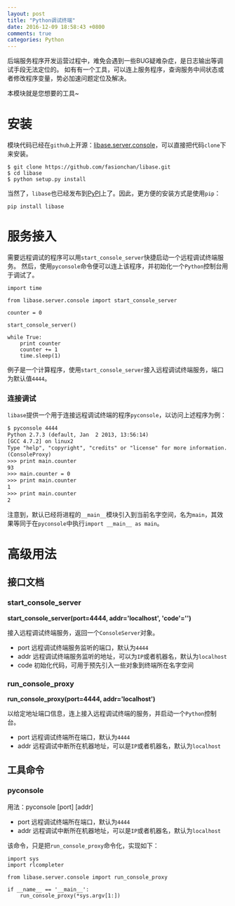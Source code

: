 ```yaml
---
layout: post
title: "Python调试终端"
date: 2016-12-09 18:58:43 +0800
comments: true
categories: Python
---
```


后端服务程序开发运营过程中，难免会遇到一些BUG疑难杂症，是日志输出等调试手段无法定位的。
如有有一个工具，可以连上服务程序，查询服务中间状态或者修改程序变量，势必加速问题定位及解决。

本模块就是您想要的工具~

<!--more-->

# 安装

模块代码已经在`github`上开源：[libase.server.console](https://github.com/fasionchan/libase/blob/master/libase/server/console.py)，可以直接把代码`clone`下来安装。

```
$ git clone https://github.com/fasionchan/libase.git
$ cd libase
$ python setup.py install
```

当然了，`libase`也已经发布到[PyPI](https://pypi.python.org/pypi)上了。因此，更方便的安装方式是使用`pip`：

```
pip install libase
```

# 服务接入

需要远程调试的程序可以用`start_console_server`快捷启动一个远程调试终端服务。
然后，使用`pyconsole`命令便可以连上该程序，并初始化一个`Python`控制台用于调试了。

```
import time

from libase.server.console import start_console_server

counter = 0

start_console_server()

while True:
    print counter
    counter += 1
    time.sleep(1)
```

例子是一个计算程序，使用`start_console_server`接入远程调试终端服务，端口为默认值`4444`。

### 连接调试

`libase`提供一个用于连接远程调试终端的程序`pyconsole`，以访问上述程序为例：

``` html
$ pyconsole 4444
Python 2.7.3 (default, Jan  2 2013, 13:56:14)
[GCC 4.7.2] on linux2
Type "help", "copyright", "credits" or "license" for more information.
(ConsoleProxy)
>>> print main.counter
93
>>> main.counter = 0
>>> print main.counter
1
>>> print main.counter
2
```

注意到，默认已经将进程的`__main__`模块引入到当前名字空间，名为`main`，其效果等同于在`pyconsole`中执行`import __main__ as main`。

# 高级用法

## 接口文档

### start\_console\_server

**start\_console\_server(port=4444, addr='localhost', 'code'='')**

接入远程调试终端服务，返回一个`ConsoleServer`对象。

- port 远程调试终端服务监听的端口，默认为`4444`
- addr 远程调试终端服务监听的地址，可以为`IP`或者机器名，默认为`localhost`
- code 初始化代码，可用于预先引入一些对象到终端所在名字空间

### run\_console\_proxy

**run\_console\_proxy(port=4444, addr='localhost')**

以给定地址端口信息，连上接入远程调试终端的服务，并启动一个`Python`控制台。

- port 远程调试终端所在端口，默认为`4444`
- addr 远程调试中断所在机器地址，可以是`IP`或者机器名，默认为`localhost`

## 工具命令

### pyconsole

用法：pyconsole [port] [addr]

- port 远程调试终端所在端口，默认为`4444`
- addr 远程调试中断所在机器地址，可以是`IP`或者机器名，默认为`localhost`

该命令，只是把`run_console_proxy`命令化，实现如下：

```
import sys
import rlcompleter

from libase.server.console import run_console_proxy

if __name__ == '__main__':
    run_console_proxy(*sys.argv[1:])
```
